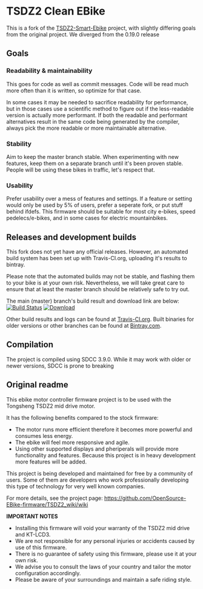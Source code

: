 # TSDZ2 Clean EBike
This is a fork of the [TSDZ2-Smart-Ebike](https://github.com/OpenSource-EBike-firmware/TSDZ2-Smart-EBike) project, with slightly differing goals from the original project.
We diverged from the 0.19.0 release

## Goals
### Readability & maintainability
This goes for code as well as commit messages. Code will be read much more often than it is written, so optimize for that case.

In some cases it may be needed to sacrifice readability for performance, but in those cases use a scientific method to figure out if the less-readable version is actually more performant. 
If both the readable and performant alternatives result in the same code being generated by the compiler, always pick the more readable or more maintainable alternative.

### Stability
Aim to keep the master branch stable. When experimenting with new features, keep them on a separate branch until it's been proven stable.
People will be using these bikes in traffic, let's respect that.

### Usability
Prefer usability over a mess of features and settings. If a feature or setting would only be used by 5% of users, prefer a seperate fork, or put stuff behind ifdefs.
This firmware should be suitable for most city e-bikes, speed pedelecs/e-bikes, and in some cases for electric mountainbikes.

## Releases and development builds
This fork does not yet have any official releases. However, an automated build system has been set up with Travis-CI.org, uploading it's results to bintray.

Please note that the automated builds may not be stable, and flashing them to your bike is at your own risk.
Nevertheless, we will take great care to ensure that at least the master branch should be relatively safe to try out.

The main (master) branch's build result and download link are below:\
[![Build Status](https://travis-ci.org/Frans-Willem/TSDZ2-Clean-EBike.svg?branch=master)](https://travis-ci.org/Frans-Willem/TSDZ2-Clean-EBike)
[ ![Download](https://api.bintray.com/packages/frans-willem/TSDZ2-Clean-EBike/master/images/download.svg) ](https://bintray.com/frans-willem/TSDZ2-Clean-EBike/master/_latestVersion#files)


Other build results and logs can be found at [Travis-CI.org](https://travis-ci.org/Frans-Willem/TSDZ2-Clean-EBike).
Built binaries for older versions or other branches can be found at [Bintray.com](https://bintray.com/frans-willem/TSDZ2-Clean-EBike/).

## Compilation
The project is compiled using SDCC 3.9.0. While it may work with older or newer versions, SDCC is prone to breaking


## Original readme
This ebike motor controller firmware project is to be used with the Tongsheng TSDZ2 mid drive motor.

It has the following benefits compared to the stock firmware:
* The motor runs more efficient therefore it becomes more powerful and consumes less energy.
* The ebike will feel more responsive and agile.
* Using other supported displays and pheriperals will provide more functionality and features. Because this project is in heavy development more features will be added.

This project is being developed and maintained for free by a community of users. Some of them are developers who work professionally developing this type of technology for very well known companies.

For more details, see the project page: https://github.com/OpenSource-EBike-firmware/TSDZ2_wiki/wiki 

**IMPORTANT NOTES**
* Installing this firmware will void your warranty of the TSDZ2 mid drive and KT-LCD3.
* We are not responsible for any personal injuries or accidents caused by use of this firmware.
* There is no guarantee of safety using this firmware, please use it at your own risk.
* We advise you to consult the laws of your country and tailor the motor configuration accordingly.
* Please be aware of your surroundings and maintain a safe riding style.
